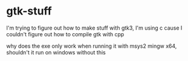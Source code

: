 # gtk-stuff
I'm trying to figure out how to make stuff with gtk3, I'm using c cause I couldn't figure out how to compile gtk with cpp

why does the exe only work when running it with msys2 mingw x64, shouldn't it run on windows without this 